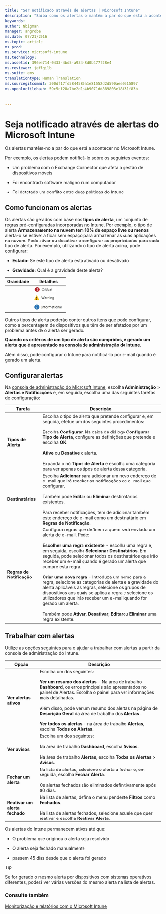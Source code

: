 ```yaml
---
title: "Ser notificado através de alertas | Microsoft Intune"
description: "Saiba como os alertas o mantêm a par do que está a acontecer no Microsoft Intune."
keywords: 
author: Nbigman
manager: angrobe
ms.date: 07/21/2016
ms.topic: article
ms.prod: 
ms.service: microsoft-intune
ms.technology: 
ms.assetid: 396ea714-0433-4bd5-a934-8d0b477f28e4
ms.reviewer: jeffgilb
ms.suite: ems
translationtype: Human Translation
ms.sourcegitcommit: 300df17fd5844589a1e81552d2d590aee5615897
ms.openlocfilehash: 59c5cf28a7be2d1b4b9071dd889803e18f31f83b


---
```


# Seja notificado através de alertas do Microsoft Intune
Os alertas mantêm-no a par do que está a acontecer no Microsoft Intune.

Por exemplo, os alertas podem notificá-lo sobre os seguintes eventos:

-   Um problema com o Exchange Connector que afeta a gestão de dispositivos móveis

-   Foi encontrado software maligno num computador

-   Foi detetado um conflito entre duas políticas do Intune


## Como funcionam os alertas
Os alertas são gerados com base nos **tipos de alerta**, um conjunto de regras pré-configuradas incorporadas no Intune. Por exemplo, o tipo de alerta **Armazenamento na nuvem tem 10% de espaço livre ou menos** alerta-o se estiver a ficar sem espaço para armazenar as suas aplicações na nuvem. Pode ativar ou desativar e configurar as propriedades para cada tipo de alerta. Por exemplo, utilizando o tipo de alerta acima, pode configurar:

-   **Estado:** Se este tipo de alerta está ativado ou desativado

-   **Gravidade:** Qual é a gravidade deste alerta?


|Gravidade|Detalhes|
|--------|-------|
    |![Alerta crítico](../media/Critical-Alert.jpg)|Indica um problema grave que deve investigar logo que possível, por exemplo, quando tenha sido detetado software maligno num computador.|
    |![Alerta de aviso](../media/Warning-Alert.jpg)|Indica um problema que não é atualmente grave, mas pode tornar-se grave se não atuar, por exemplo, atualizações de segurança que aguardem instalação.|
    |![Alerta informativo](../media/Informational-Alert.jpg)|Indica informações que não são críticas para as suas operações, por exemplo, uma nova versão do Exchange Connector disponível.|

Outros tipos de alerta poderão conter outros itens que pode configurar, como a percentagem de dispositivos que têm de ser afetados por um problema antes de o alerta ser gerado.

**Quando os critérios de um tipo de alerta são cumpridos, é gerado um alerta que é apresentado na consola de administração do Intune.**

Além disso, pode configurar o Intune para notificá-lo por e-mail quando é gerado um alerta.

## Configurar alertas
Na [consola de administração do Microsoft Intune](https://manage.microsoft.com), escolha **Administração** &gt; **Alertas e Notificações** e, em seguida, escolha uma das seguintes tarefas de configuração:

|Tarefa|Descrição|
|--------|---------------|
|**Tipos de Alerta**|Escolha o tipo de alerta que pretende configurar e, em seguida, efetue um dos seguintes procedimentos:<br /><br />Escolha **Configurar**. Na caixa de diálogo **Configurar Tipo de Alerta**, configure as definições que pretende e escolha **OK**.<br /><br />**Ative** ou **Desative** o alerta.<br /><br />Expanda o nó **Tipos de Alerta** e escolha uma categoria para ver apenas os tipos de alerta dessa categoria.|
|**Destinatários**|Escolha **Adicionar** para adicionar um novo endereço de e-mail que irá receber as notificações de e-mail que configurar.<br /><br />Também pode **Editar** ou **Eliminar** destinatários existentes.<br /><br />Para receber notificações, tem de adicionar também este endereço de e-mail como um destinatário em **Regras de Notificação**.|
|**Regras de Notificação**|Configura regras que definem a quem será enviado um alerta de e-mail. Pode:<br /><br />**Escolher uma regra existente** - escolha uma regra e, em seguida, escolha **Selecionar Destinatários**. Em seguida, pode selecionar todos os destinatários que irão receber um e-mail quando é gerado um alerta que cumpre esta regra.<br /><br />**Criar uma nova regra** - Introduza um nome para a regra, selecione as categorias de alerta e a gravidade do alerta aplicáveis às regras, selecione os grupos de dispositivos aos quais se aplica a regra e selecione os utilizadores que irão receber um e-mail quando for gerado um alerta.<br /><br />Também pode **Ativar**, **Desativar**, **Editar**ou **Eliminar** uma regra existente.|

## Trabalhar com alertas
Utilize as opções seguintes para o ajudar a trabalhar com alertas a partir da consola de administração do Intune.

|Opção|Descrição|
|----------|---------------|
|**Ver alertas ativos**|Escolha um dos seguintes:<br /><br />**Ver um resumo dos alertas** - Na área de trabalho **Dashboard**, os erros principais são apresentados no painel de Alertas. Escolha o painel para ver informações mais detalhadas.<br /><br />Além disso, pode ver um resumo dos alertas na página de **Descrição Geral** da área de trabalho dos **Alertas** .<br /><br />**Ver todos os alertas** - na área de trabalho **Alertas**, escolha **Todos os Alertas**.|
|**Ver avisos**|Escolha um dos seguintes:<br /><br />Na área de trabalho **Dashboard**, escolha **Avisos**.<br /><br />Na área de trabalho **Alertas**, escolha **Todos os Alertas** &gt; **Avisos**.|
|**Fechar um alerta**|Na lista de alertas, selecione o alerta a fechar e, em seguida, escolha **Fechar Alerta**.<br /><br />Os alertas fechados são eliminados definitivamente após 90 dias.|
|**Reativar um alerta fechado**|Na lista de alertas, defina o menu pendente **Filtros** como **Fechados**.<br /><br />Na lista de alertas fechados, selecione aquele que quer reativar e escolha **Reativar Alerta**.|
Os alertas do Intune permanecem ativos até que:

-   O problema que originou o alerta seja resolvido

-   O alerta seja fechado manualmente

-   passem 45 dias desde que o alerta foi gerado

> [!TIP]
> Se for gerado o mesmo alerta por dispositivos com sistemas operativos diferentes, poderá ver várias versões do mesmo alerta na lista de alertas.

### Consulte também
[Monitorização e relatórios com o Microsoft Intune](monitoring-and-reports-with-microsoft-intune.md)



<!--HONumber=Jul16_HO4-->


